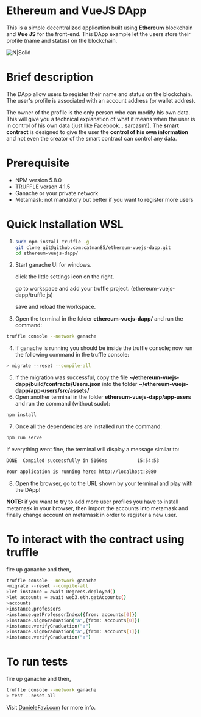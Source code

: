 # Ethereum and VueJS DApp

This is a simple decentralized application built using **Ethereum** blockchain and **Vue JS** for the front-end. This DApp example let the users store their profile (name and status) on the blockchain.

![N|Solid](https://www.danielefavi.com/wp-content/uploads/2018/05/ethereum_vue_dapp_user_list.png)

# Brief description
The DApp allow users to register their name and status on the blockchain. The user's profile is associated with an account address (or wallet addres).

The owner of the profile is the only person who can modify his own data. This will give you a technical explanation of what it means when the user is in control of his own data (just like Facebook… sarcasm!).
The **smart contract** is designed to give the user the **control of his own information** and not even the creator of the smart contract can control any data.

# Prerequisite
- NPM version 5.8.0
- TRUFFLE verson 4.1.5
- Ganache or your private network
- Metamask: not mandatory but better if you want to register more users

# Quick Installation WSL

1) ```sh
   sudo npm install truffle -g
   git clone git@github.com:catman85/ethereum-vuejs-dapp.git 
   cd ethereum-vuejs-dapp/
   ```
   
2) Start ganache UI for windows.

   click the little settings icon on the right.
   
   go to workspace and add your truffle project. (ethereum-vuejs-dapp/truffle.js)
   
   save and reload the workspace.
   
3) Open the terminal in the folder **ethereum-vuejs-dapp/** and run the command:
```sh
truffle console --network ganache
```
4) If ganache is running you should be inside the truffle console; now run the following command in the truffle console:
```sh
> migrate --reset --compile-all
```
5) If the migration was successful, copy the file **~/ethereum-vuejs-dapp/build/contracts/Users.json** into the folder **~/ethereum-vuejs-dapp/app-users/src/assets/**
6) Open another terminal in the folder **ethereum-vuejs-dapp/app-users** and run the command (without sudo):
```sh
npm install
```
7) Once all the dependencies are installed run the command:
```sh
npm run serve
```
If everything went fine, the terminal will display a message similar to:
```sh
DONE  Compiled successfully in 5166ms           15:54:53

Your application is running here: http://localhost:8080
```
8) Open the browser, go to the URL shown by your terminal and play with the DApp!

**NOTE:** if you want to try to add more user profiles you have to install metamask in your browser, then import the accounts into metamask and finally change account on metamask in order to register a new user.

# To interact with the contract using truffle
fire up ganache and then,

```sh
truffle console --network ganache
>migrate --reset --compile-all
>let instance = await Degrees.deployed()
>let accounts = await web3.eth.getAccounts()
>accounts
>instance.professors
>instance.getProfessorIndex({from: accounts[0]})
>instance.signGraduation("a",{from: accounts[0]})
>instance.verifyGraduation("a") 
>instance.signGraduation("a",{from: accounts[1]})
>instance.verifyGraduation("a")
```

# To run tests
fire up ganache and then,

```sh
truffle console --network ganache
> test --reset-all
```

Visit [DanieleFavi.com](https://www.danielefavi.com/create-your-blockchain-dapp-with-ethereum-and-vuejs/) for more info.
